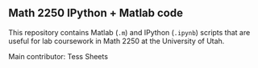 ## Math 2250 IPython + Matlab code

This repository contains Matlab (`.m`) and IPython (`.ipynb`) scripts that are useful for lab coursework in Math 2250 at the University of Utah.

Main contributor: Tess Sheets
